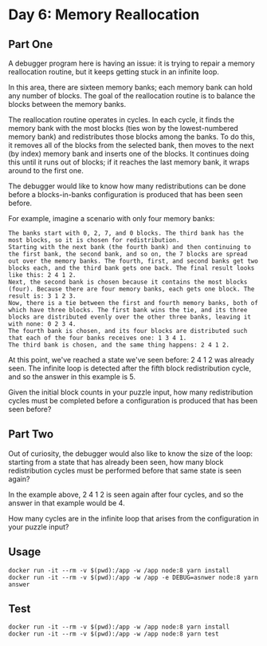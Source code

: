 # Day 6: Memory Reallocation

## Part One

A debugger program here is having an issue: it is trying to repair a memory reallocation routine, but it keeps getting stuck in an infinite loop.

In this area, there are sixteen memory banks; each memory bank can hold any number of blocks. The goal of the reallocation routine is to balance the blocks between the memory banks.

The reallocation routine operates in cycles. In each cycle, it finds the memory bank with the most blocks (ties won by the lowest-numbered memory bank) and redistributes those blocks among the banks. To do this, it removes all of the blocks from the selected bank, then moves to the next (by index) memory bank and inserts one of the blocks. It continues doing this until it runs out of blocks; if it reaches the last memory bank, it wraps around to the first one.

The debugger would like to know how many redistributions can be done before a blocks-in-banks configuration is produced that has been seen before.

For example, imagine a scenario with only four memory banks:

    The banks start with 0, 2, 7, and 0 blocks. The third bank has the most blocks, so it is chosen for redistribution.
    Starting with the next bank (the fourth bank) and then continuing to the first bank, the second bank, and so on, the 7 blocks are spread out over the memory banks. The fourth, first, and second banks get two blocks each, and the third bank gets one back. The final result looks like this: 2 4 1 2.
    Next, the second bank is chosen because it contains the most blocks (four). Because there are four memory banks, each gets one block. The result is: 3 1 2 3.
    Now, there is a tie between the first and fourth memory banks, both of which have three blocks. The first bank wins the tie, and its three blocks are distributed evenly over the other three banks, leaving it with none: 0 2 3 4.
    The fourth bank is chosen, and its four blocks are distributed such that each of the four banks receives one: 1 3 4 1.
    The third bank is chosen, and the same thing happens: 2 4 1 2.

At this point, we've reached a state we've seen before: 2 4 1 2 was already seen. The infinite loop is detected after the fifth block redistribution cycle, and so the answer in this example is 5.

Given the initial block counts in your puzzle input, how many redistribution cycles must be completed before a configuration is produced that has been seen before?

## Part Two

Out of curiosity, the debugger would also like to know the size of the loop: starting from a state that has already been seen, how many block redistribution cycles must be performed before that same state is seen again?

In the example above, 2 4 1 2 is seen again after four cycles, and so the answer in that example would be 4.

How many cycles are in the infinite loop that arises from the configuration in your puzzle input?

## Usage

``` shell
docker run -it --rm -v $(pwd):/app -w /app node:8 yarn install
docker run -it --rm -v $(pwd):/app -w /app -e DEBUG=asnwer node:8 yarn answer
```

## Test

``` shell
docker run -it --rm -v $(pwd):/app -w /app node:8 yarn install
docker run -it --rm -v $(pwd):/app -w /app node:8 yarn test
```
